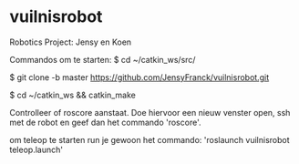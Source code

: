 # vuilnisrobot
Robotics Project: Jensy en Koen

Commandos om te starten:
$ cd ~/catkin_ws/src/

$ git clone -b master https://github.com/JensyFranck/vuilnisrobot.git

$ cd ~/catkin_ws && catkin_make

Controlleer of roscore aanstaat. Doe hiervoor een nieuw venster open, ssh met de robot en geef dan het commando 'roscore'.

om teleop te starten run je gewoon het commando: 'roslaunch vuilnisrobot teleop.launch'
